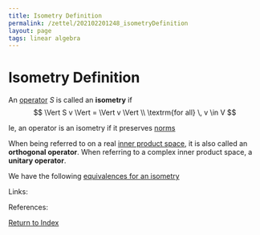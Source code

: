 ```yaml
---
title: Isometry Definition
permalink: /zettel/202102201248_isometryDefinition
layout: page
tags: linear algebra
---
```

# Isometry Definition

An [operator](202102082104_operatorDefinition) $S$ is called an **isometry** if 
$$
\Vert S v \Vert = \Vert v \Vert \\
\textrm{for all} \, v \in V
$$

Ie, an operator is an isometry if it preserves [norms](202102141717_normDefinition)

When being referred to on a real [inner product space](202102141708_innerProductSpace), it is also called an **orthogonal operator**. When
referring to a complex inner product space, a **unitary operator**.

We have the following [equivalences for an isometry](202102201252_equivalencesIsometries)

Links: 

References: 

[Return to Index](index)